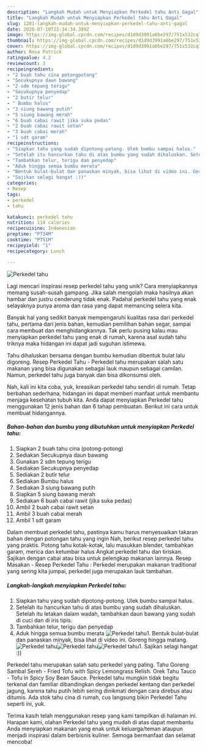 ```yaml
---
description: "Langkah Mudah untuk Menyiapkan Perkedel tahu Anti Gagal"
title: "Langkah Mudah untuk Menyiapkan Perkedel tahu Anti Gagal"
slug: 1201-langkah-mudah-untuk-menyiapkan-perkedel-tahu-anti-gagal
date: 2020-07-10T22:34:34.389Z
image: https://img-global.cpcdn.com/recipes/d1d9d3991a6be297/751x532cq70/perkedel-tahu-foto-resep-utama.jpg
thumbnail: https://img-global.cpcdn.com/recipes/d1d9d3991a6be297/751x532cq70/perkedel-tahu-foto-resep-utama.jpg
cover: https://img-global.cpcdn.com/recipes/d1d9d3991a6be297/751x532cq70/perkedel-tahu-foto-resep-utama.jpg
author: Rosa Patrick
ratingvalue: 4.2
reviewcount: 3
recipeingredient:
- "2 buah tahu cina potongpotong"
- "Secukupnya daun bawang"
- "2 sdm tepung terigu"
- "Secukupnya penyedap"
- "2 butir telur"
- " Bumbu halus"
- "3 siung bawang putih"
- "5 siung bawang merah"
- "6 buah cabai rawit jika suka pedas"
- "2 buah cabai rawit setan"
- "3 buah cabai merah"
- "1 sdt garam"
recipeinstructions:
- "Siapkan tahu yang sudah dipotong-potong. Ulek bumbu sampai halus."
- "Setelah itu hancurkan tahu di atas bumbu yang sudah dihaluskan. Setelah itu letakan dalam wadah, tambahkan daun bawang yang sudah di cuci dan di iris tipis."
- "Tambahkan telur, terigu dan penyedap"
- "Aduk hingga semua bumbu merata"
- "Bentuk bulat-bulat dan panaskan minyak, bisa lihat di video ini. Goreng hingga matang."
- "Sajikan selagi hangat :))"
categories:
- Resep
tags:
- perkedel
- tahu

katakunci: perkedel tahu 
nutrition: 114 calories
recipecuisine: Indonesian
preptime: "PT34M"
cooktime: "PT51M"
recipeyield: "1"
recipecategory: Lunch

---
```



![Perkedel tahu](https://img-global.cpcdn.com/recipes/d1d9d3991a6be297/751x532cq70/perkedel-tahu-foto-resep-utama.jpg)

Lagi mencari inspirasi resep perkedel tahu yang unik? Cara menyiapkannya memang susah-susah gampang. Jika salah mengolah maka hasilnya akan hambar dan justru cenderung tidak enak. Padahal perkedel tahu yang enak selayaknya punya aroma dan rasa yang dapat memancing selera kita.

Banyak hal yang sedikit banyak mempengaruhi kualitas rasa dari perkedel tahu, pertama dari jenis bahan, kemudian pemilihan bahan segar, sampai cara membuat dan menghidangkannya. Tak perlu pusing kalau mau menyiapkan perkedel tahu yang enak di rumah, karena asal sudah tahu triknya maka hidangan ini dapat jadi suguhan istimewa.

Tahu dihaluskan bersama dengan bumbu kemudian dibentuk bulat lalu digoreng. Resep Perkedel Tahu - Perkedel tahu merupakan salah satu makanan yang bisa digunakan sebagai lauk maupun sebagai camilan. Namun, perkedel tahu juga banyak dan bisa dikonsumsi oleh.


Nah, kali ini kita coba, yuk, kreasikan perkedel tahu sendiri di rumah. Tetap berbahan sederhana, hidangan ini dapat memberi manfaat untuk membantu menjaga kesehatan tubuh kita. Anda dapat menyiapkan Perkedel tahu menggunakan 12 jenis bahan dan 6 tahap pembuatan. Berikut ini cara untuk membuat hidangannya.

<!--inarticleads1-->

##### Bahan-bahan dan bumbu yang dibutuhkan untuk menyiapkan Perkedel tahu:

1. Siapkan 2 buah tahu cina (potong-potong)
1. Sediakan Secukupnya daun bawang
1. Gunakan 2 sdm tepung terigu
1. Sediakan Secukupnya penyedap
1. Sediakan 2 butir telur
1. Sediakan  Bumbu halus
1. Sediakan 3 siung bawang putih
1. Siapkan 5 siung bawang merah
1. Sediakan 6 buah cabai rawit (jika suka pedas)
1. Ambil 2 buah cabai rawit setan
1. Ambil 3 buah cabai merah
1. Ambil 1 sdt garam


Dalam membuat perkedel tahu, pastinya kamu harus menyesuaikan takaran bahan dengan potongan tahu yang ingin Nah, berikut resep perkedel tahu yang praktis. Potong tahu kotak-kotak, lalu masukkan blender, tambahkan garam, merica dan ketumbar halus Angkat perkedel tahu dan tiriskan. Sajikan dengan cabai atau bisa untuk pelengkap makanan lainnya. Resep Masakan - Resep Perkedel Tahu : Perkedel merupakan makanan traditional yang sering kita jumpai, perkedel juga merupakan lauk tambahan. 

<!--inarticleads2-->

##### Langkah-langkah menyiapkan Perkedel tahu:

1. Siapkan tahu yang sudah dipotong-potong. Ulek bumbu sampai halus.
1. Setelah itu hancurkan tahu di atas bumbu yang sudah dihaluskan. Setelah itu letakan dalam wadah, tambahkan daun bawang yang sudah di cuci dan di iris tipis.
1. Tambahkan telur, terigu dan penyedap
1. Aduk hingga semua bumbu merata
<img src="//assets-global.cpcdn.com/assets/icons/button_play-2c75c40dde080a61004c1f40b05d8f140eaff45d7e9e6481dc71c63d2e7c4909.png" alt="Perkedel tahu">1. Bentuk bulat-bulat dan panaskan minyak, bisa lihat di video ini. Goreng hingga matang.
<img src="//assets-global.cpcdn.com/assets/icons/button_play-2c75c40dde080a61004c1f40b05d8f140eaff45d7e9e6481dc71c63d2e7c4909.png" alt="Perkedel tahu"><img src="//assets-global.cpcdn.com/assets/icons/button_play-2c75c40dde080a61004c1f40b05d8f140eaff45d7e9e6481dc71c63d2e7c4909.png" alt="Perkedel tahu"><img src="//assets-global.cpcdn.com/assets/icons/button_play-2c75c40dde080a61004c1f40b05d8f140eaff45d7e9e6481dc71c63d2e7c4909.png" alt="Perkedel tahu">1. Sajikan selagi hangat :))


Perkedel tahu merupakan salah satu perkedel yang paling. Tahu Goreng Sambal Sereh - Fried Tofu with Spicy Lemongrass Relish. Orek Tahu Tauco - Tofu in Spicy Soy Bean Sauce. Perkedel tahu mungkin tidak begitu terkenal dan familiar dibandingkan dengan perkedel kentang dan perkedel jagung, karena tahu putih lebih sering dinikmati dengan cara direbus atau ditumis. Ada stok tahu cina di rumah, cus langsung bikin Perkedel Tahu seperti ini, yuk. 

Terima kasih telah menggunakan resep yang kami tampilkan di halaman ini. Harapan kami, olahan Perkedel tahu yang mudah di atas dapat membantu Anda menyiapkan makanan yang enak untuk keluarga/teman ataupun menjadi inspirasi dalam berbisnis kuliner. Semoga bermanfaat dan selamat mencoba!
